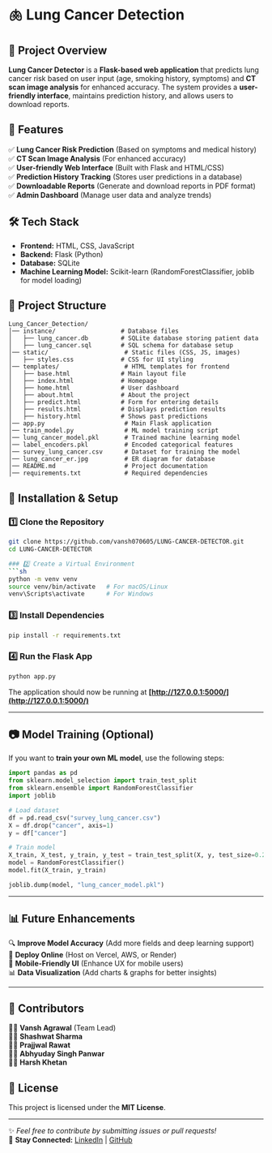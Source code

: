# 🫁 Lung Cancer Detection  

## 📌 Project Overview  
**Lung Cancer Detector** is a **Flask-based web application** that predicts lung cancer risk based on user input (age, smoking history, symptoms) and **CT scan image analysis** for enhanced accuracy. The system provides a **user-friendly interface**, maintains prediction history, and allows users to download reports.  

## 🚀 Features  
✅ **Lung Cancer Risk Prediction** (Based on symptoms and medical history)  
✅ **CT Scan Image Analysis** (For enhanced accuracy)  
✅ **User-friendly Web Interface** (Built with Flask and HTML/CSS)  
✅ **Prediction History Tracking** (Stores user predictions in a database)  
✅ **Downloadable Reports** (Generate and download reports in PDF format)  
✅ **Admin Dashboard** (Manage user data and analyze trends)  

## 🛠️ Tech Stack  
- **Frontend:** HTML, CSS, JavaScript  
- **Backend:** Flask (Python)  
- **Database:** SQLite  
- **Machine Learning Model:** Scikit-learn (RandomForestClassifier, joblib for model loading)  

## 📂 Project Structure
```
Lung_Cancer_Detection/
│── instance/                  # Database files
│   ├── lung_cancer.db         # SQLite database storing patient data
│   ├── lung_cancer.sql        # SQL schema for database setup
│── static/                     # Static files (CSS, JS, images)
│   ├── styles.css             # CSS for UI styling
│── templates/                  # HTML templates for frontend
│   ├── base.html              # Main layout file
│   ├── index.html             # Homepage
│   ├── home.html              # User dashboard
│   ├── about.html             # About the project
│   ├── predict.html           # Form for entering details
│   ├── results.html           # Displays prediction results
│   ├── history.html           # Shows past predictions
│── app.py                      # Main Flask application
│── train_model.py              # ML model training script
│── lung_cancer_model.pkl       # Trained machine learning model
│── label_encoders.pkl          # Encoded categorical features
│── survey_lung_cancer.csv      # Dataset for training the model
│── lung_cancer_er.jpg          # ER diagram for database
│── README.md                   # Project documentation
│── requirements.txt            # Required dependencies
```

## 🔧 Installation & Setup  

### 1️⃣ Clone the Repository  
```sh
git clone https://github.com/vansh070605/LUNG-CANCER-DETECTOR.git
cd LUNG-CANCER-DETECTOR

### 2️⃣ Create a Virtual Environment  
```sh
python -m venv venv
source venv/bin/activate   # For macOS/Linux
venv\Scripts\activate      # For Windows
```

### 3️⃣ Install Dependencies  
```sh
pip install -r requirements.txt
```

### 4️⃣ Run the Flask App  
```sh
python app.py
```
The application should now be running at **[http://127.0.0.1:5000/](http://127.0.0.1:5000/)**  

---

## 📷 Model Training (Optional)  
If you want to **train your own ML model**, use the following steps:  

```python
import pandas as pd
from sklearn.model_selection import train_test_split
from sklearn.ensemble import RandomForestClassifier
import joblib

# Load dataset
df = pd.read_csv("survey_lung_cancer.csv")
X = df.drop("cancer", axis=1)
y = df["cancer"]

# Train model
X_train, X_test, y_train, y_test = train_test_split(X, y, test_size=0.2, random_state=42)
model = RandomForestClassifier()
model.fit(X_train, y_train)

joblib.dump(model, "lung_cancer_model.pkl")
```

---

## 📊 Future Enhancements  
🔍 **Improve Model Accuracy** (Add more fields and deep learning support)  
📡 **Deploy Online** (Host on Vercel, AWS, or Render)  
📱 **Mobile-Friendly UI** (Enhance UX for mobile users)  
📊 **Data Visualization** (Add charts & graphs for better insights)  

---

## 📝 Contributors  
👨‍💻 **Vansh Agrawal** (Team Lead)  
👨‍💻 **Shashwat Sharma**  
👨‍💻 **Prajjwal Rawat**  
👨‍💻 **Abhyuday Singh Panwar**  
👨‍💻 **Harsh Khetan**  

## 📜 License  
This project is licensed under the **MIT License**.  

---

✨ *Feel free to contribute by submitting issues or pull requests!*  
🔗 **Stay Connected:** [LinkedIn](https://linkedin.com/in/your-profile) | [GitHub](https://github.com/vansh070605)
